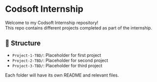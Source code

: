 # Codsoft Internship

Welcome to my Codsoft Internship repository!  
This repo contains different projects completed as part of the internship.

## 📁 Structure

- `Project-1-TBD/`: Placeholder for first project
- `Project-2-TBD/`: Placeholder for second project
- `Project-3-TBD/`: Placeholder for third project

Each folder will have its own README and relevant files.
